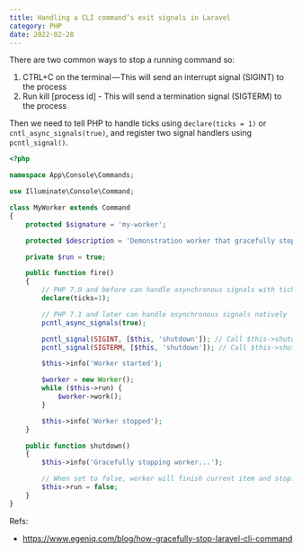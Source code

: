 ```yaml
---
title: Handling a CLI command’s exit signals in Laravel
category: PHP
date: 2022-02-28
---
```


There are two common ways to stop a running command so:

1. CTRL+C on the terminal — This will send an interrupt signal (SIGINT) to the process
2. Run kill [process id] - This will send a termination signal (SIGTERM) to the process

Then we need to tell PHP to handle ticks using `declare(ticks = 1)` or `cntl_async_signals(true)`, and register two signal handlers using `pcntl_signal()`.

```php
<?php

namespace App\Console\Commands;

use Illuminate\Console\Command;

class MyWorker extends Command
{
    protected $signature = 'my-worker';

    protected $description = 'Demonstration worker that gracefully stops on exit';

    private $run = true;

    public function fire()
    {
        // PHP 7.0 and before can handle asynchronous signals with ticks
        declare(ticks=1);

        // PHP 7.1 and later can handle asynchronous signals natively
        pcntl_async_signals(true);

        pcntl_signal(SIGINT, [$this, 'shutdown']); // Call $this->shutdown() on SIGINT
        pcntl_signal(SIGTERM, [$this, 'shutdown']); // Call $this->shutdown() on SIGTERM

        $this->info('Worker started');

        $worker = new Worker();
        while ($this->run) {
            $worker->work();
        }

        $this->info('Worker stopped');
    }

    public function shutdown()
    {
        $this->info('Gracefully stopping worker...');

        // When set to false, worker will finish current item and stop.
        $this->run = false;
    }
}
```

Refs:

- https://www.egeniq.com/blog/how-gracefully-stop-laravel-cli-command
